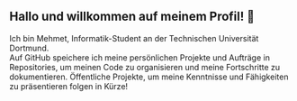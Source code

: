 ## Hallo und willkommen auf meinem Profil! 👋  

Ich bin Mehmet, Informatik-Student an der Technischen Universität Dortmund.  
Auf GitHub speichere ich meine persönlichen Projekte und Aufträge in Repositories, um meinen Code zu organisieren und meine Fortschritte zu dokumentieren. 
Öffentliche Projekte, um meine Kenntnisse und Fähigkeiten zu präsentieren folgen in Kürze!

